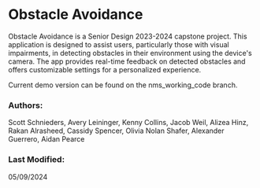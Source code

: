 # Obstacle Avoidance
Obstacle Avoidance is a Senior Design 2023-2024 capstone project. This application is designed to assist users, particularly those with visual impairments, in detecting obstacles in their environment using the device's camera. The app provides real-time feedback on detected obstacles and offers customizable settings for a personalized experience. 

Current demo version can be found on the nms_working_code branch. 

### Authors:
Scott Schnieders, Avery Leininger, Kenny Collins, Jacob Weil, Alizea Hinz, Rakan Alrasheed, Cassidy Spencer, Olivia Nolan Shafer, Alexander Guerrero, Aidan Pearce 

### Last Modified: 
05/09/2024


